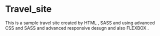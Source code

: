 # Travel_site

This is a sample travel site created by HTML , SASS 
and using advanced CSS and SASS and advanced responsive desugn and also FLEXBOX .
